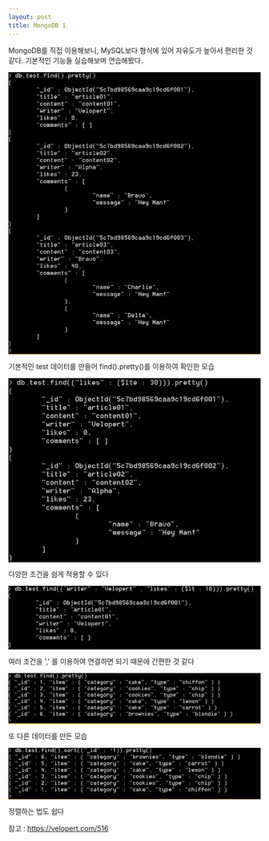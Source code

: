 ```yaml
---
layout: post
title: MongoDB 1
---
```


MongoDB를 직접 이용해보니, MySQL보다 형식에 있어 자유도가 높아서 편리한 것 같다.
기본적인 기능들 실습해보며 연습해봤다.



<img src="../images/mongodb1.PNG"  />
<div style="height : 10px;"></div>
기본적인 test 데이터를 만들어 find().pretty()를 이용하여 확인한 모습
<p></p>


<img src="../images/mongodb2.PNG"  />
<div style="height : 10px;"></div>
다양한 조건을 쉽게 적용할 수 있다
<p></p>


<img src="../images/mongodb3.PNG"  />
<div style="height : 10px;"></div>
여러 조건을 ',' 를 이용하여 연결하면 되기 때문에 간편한 것 같다
<p></p>


<img src="../images/mongodb4.PNG"  />
<div style="height : 10px;"></div>
또 다른 데이터를 만든 모습
<p></p>


<img src="../images/mongodb5.PNG"  />
<div style="height : 10px;"></div>
정렬하는 법도 쉽다
<p></p>



참고 : https://velopert.com/516
 